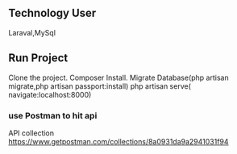 
## Technology User

Laraval,MySql

## Run Project

Clone the project.
Composer Install.
Migrate Database(php artisan migrate,php artisan passport:install)
php artisan serve( navigate:localhost:8000)


### use Postman to hit api
API collection 
https://www.getpostman.com/collections/8a0931da9a2941031f94
